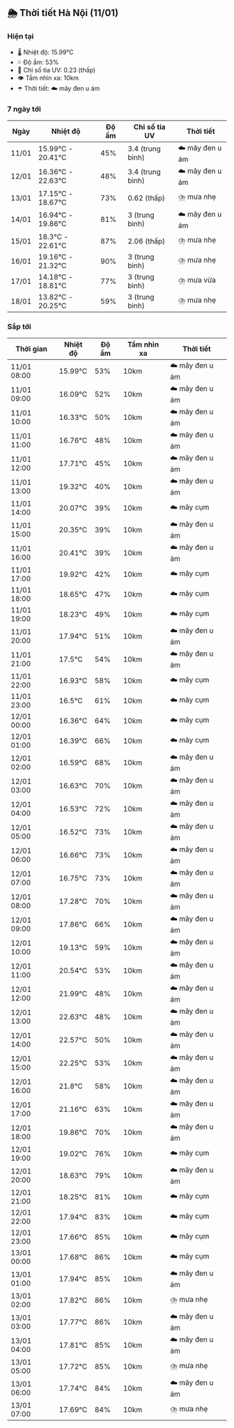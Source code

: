 ## 🌦️ Thời tiết Hà Nội (11/01)

### Hiện tại

- 🌡️ Nhiệt độ: 15.99℃
- 💦 Độ ẩm: 53%
- 🌟 Chỉ số tia UV: 0.23 (thấp)
- 👁️ Tầm nhìn xa: 10km
- ☂️ Thời tiết: ☁️ mây đen u ám

### 7 ngày tới

| Ngày | Nhiệt độ | Độ ẩm | Chỉ số tia UV | Thời tiết |
| --- | --- | --- | --- | --- |
| 11/01 | 15.99℃ - 20.41℃ | 45% | 3.4 (trung bình) | ☁️ mây đen u ám |
| 12/01 | 16.36℃ - 22.63℃ | 48% | 3.4 (trung bình) | ☁️ mây đen u ám |
| 13/01 | 17.15℃ - 18.67℃ | 73% | 0.62 (thấp) | ⛈️ mưa nhẹ |
| 14/01 | 16.94℃ - 19.86℃ | 81% | 3 (trung bình) | ☁️ mây đen u ám |
| 15/01 | 18.3℃ - 22.61℃ | 87% | 2.06 (thấp) | ⛈️ mưa nhẹ |
| 16/01 | 19.16℃ - 21.32℃ | 90% | 3 (trung bình) | ⛈️ mưa nhẹ |
| 17/01 | 14.18℃ - 18.81℃ | 77% | 3 (trung bình) | ⛈️ mưa vừa |
| 18/01 | 13.82℃ - 20.25℃ | 59% | 3 (trung bình) | ⛈️ mưa nhẹ |

### Sắp tới

| Thời gian | Nhiệt độ | Độ ẩm | Tầm nhìn xa | Thời tiết |
| --- | --- | --- | --- | --- |
| 11/01 08:00 | 15.99℃ | 53% | 10km | ☁️ mây đen u ám |
| 11/01 09:00 | 16.09℃ | 52% | 10km | ☁️ mây đen u ám |
| 11/01 10:00 | 16.33℃ | 50% | 10km | ☁️ mây đen u ám |
| 11/01 11:00 | 16.76℃ | 48% | 10km | ☁️ mây đen u ám |
| 11/01 12:00 | 17.71℃ | 45% | 10km | ☁️ mây đen u ám |
| 11/01 13:00 | 19.32℃ | 40% | 10km | ☁️ mây đen u ám |
| 11/01 14:00 | 20.07℃ | 39% | 10km | ☁️ mây cụm |
| 11/01 15:00 | 20.35℃ | 39% | 10km | ☁️ mây đen u ám |
| 11/01 16:00 | 20.41℃ | 39% | 10km | ☁️ mây đen u ám |
| 11/01 17:00 | 19.92℃ | 42% | 10km | ☁️ mây cụm |
| 11/01 18:00 | 18.65℃ | 47% | 10km | ☁️ mây cụm |
| 11/01 19:00 | 18.23℃ | 49% | 10km | ☁️ mây cụm |
| 11/01 20:00 | 17.94℃ | 51% | 10km | ☁️ mây đen u ám |
| 11/01 21:00 | 17.5℃ | 54% | 10km | ☁️ mây đen u ám |
| 11/01 22:00 | 16.93℃ | 58% | 10km | ☁️ mây cụm |
| 11/01 23:00 | 16.5℃ | 61% | 10km | ☁️ mây cụm |
| 12/01 00:00 | 16.36℃ | 64% | 10km | ☁️ mây cụm |
| 12/01 01:00 | 16.39℃ | 66% | 10km | ☁️ mây cụm |
| 12/01 02:00 | 16.59℃ | 68% | 10km | ☁️ mây đen u ám |
| 12/01 03:00 | 16.63℃ | 70% | 10km | ☁️ mây đen u ám |
| 12/01 04:00 | 16.53℃ | 72% | 10km | ☁️ mây đen u ám |
| 12/01 05:00 | 16.52℃ | 73% | 10km | ☁️ mây đen u ám |
| 12/01 06:00 | 16.66℃ | 73% | 10km | ☁️ mây đen u ám |
| 12/01 07:00 | 16.75℃ | 73% | 10km | ☁️ mây đen u ám |
| 12/01 08:00 | 17.28℃ | 70% | 10km | ☁️ mây đen u ám |
| 12/01 09:00 | 17.86℃ | 66% | 10km | ☁️ mây đen u ám |
| 12/01 10:00 | 19.13℃ | 59% | 10km | ☁️ mây đen u ám |
| 12/01 11:00 | 20.54℃ | 53% | 10km | ☁️ mây đen u ám |
| 12/01 12:00 | 21.99℃ | 48% | 10km | ☁️ mây đen u ám |
| 12/01 13:00 | 22.63℃ | 48% | 10km | ☁️ mây đen u ám |
| 12/01 14:00 | 22.57℃ | 50% | 10km | ☁️ mây đen u ám |
| 12/01 15:00 | 22.25℃ | 53% | 10km | ☁️ mây đen u ám |
| 12/01 16:00 | 21.8℃ | 58% | 10km | ☁️ mây đen u ám |
| 12/01 17:00 | 21.16℃ | 63% | 10km | ☁️ mây đen u ám |
| 12/01 18:00 | 19.86℃ | 70% | 10km | ☁️ mây đen u ám |
| 12/01 19:00 | 19.02℃ | 76% | 10km | ☁️ mây cụm |
| 12/01 20:00 | 18.63℃ | 79% | 10km | ☁️ mây đen u ám |
| 12/01 21:00 | 18.25℃ | 81% | 10km | ☁️ mây cụm |
| 12/01 22:00 | 17.94℃ | 83% | 10km | ☁️ mây cụm |
| 12/01 23:00 | 17.66℃ | 85% | 10km | ☁️ mây cụm |
| 13/01 00:00 | 17.68℃ | 86% | 10km | ☁️ mây cụm |
| 13/01 01:00 | 17.94℃ | 85% | 10km | ☁️ mây đen u ám |
| 13/01 02:00 | 17.82℃ | 86% | 10km | ⛈️ mưa nhẹ |
| 13/01 03:00 | 17.77℃ | 86% | 10km | ☁️ mây đen u ám |
| 13/01 04:00 | 17.81℃ | 85% | 10km | ☁️ mây đen u ám |
| 13/01 05:00 | 17.72℃ | 85% | 10km | ⛈️ mưa nhẹ |
| 13/01 06:00 | 17.74℃ | 84% | 10km | ☁️ mây đen u ám |
| 13/01 07:00 | 17.69℃ | 84% | 10km | ⛈️ mưa nhẹ |
